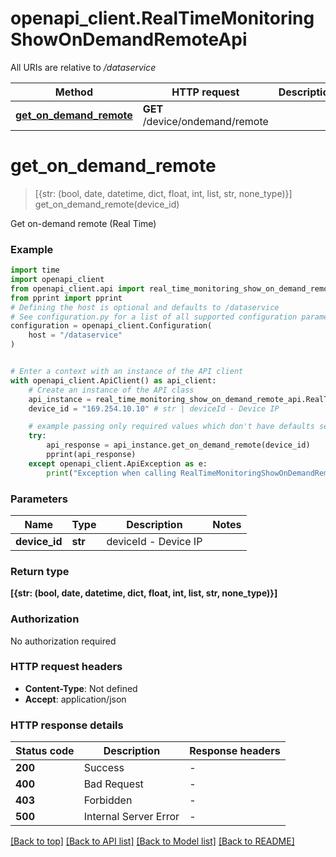 # openapi_client.RealTimeMonitoringShowOnDemandRemoteApi

All URIs are relative to */dataservice*

Method | HTTP request | Description
------------- | ------------- | -------------
[**get_on_demand_remote**](RealTimeMonitoringShowOnDemandRemoteApi.md#get_on_demand_remote) | **GET** /device/ondemand/remote | 


# **get_on_demand_remote**
> [{str: (bool, date, datetime, dict, float, int, list, str, none_type)}] get_on_demand_remote(device_id)



Get on-demand remote (Real Time)

### Example


```python
import time
import openapi_client
from openapi_client.api import real_time_monitoring_show_on_demand_remote_api
from pprint import pprint
# Defining the host is optional and defaults to /dataservice
# See configuration.py for a list of all supported configuration parameters.
configuration = openapi_client.Configuration(
    host = "/dataservice"
)


# Enter a context with an instance of the API client
with openapi_client.ApiClient() as api_client:
    # Create an instance of the API class
    api_instance = real_time_monitoring_show_on_demand_remote_api.RealTimeMonitoringShowOnDemandRemoteApi(api_client)
    device_id = "169.254.10.10" # str | deviceId - Device IP

    # example passing only required values which don't have defaults set
    try:
        api_response = api_instance.get_on_demand_remote(device_id)
        pprint(api_response)
    except openapi_client.ApiException as e:
        print("Exception when calling RealTimeMonitoringShowOnDemandRemoteApi->get_on_demand_remote: %s\n" % e)
```


### Parameters

Name | Type | Description  | Notes
------------- | ------------- | ------------- | -------------
 **device_id** | **str**| deviceId - Device IP |

### Return type

**[{str: (bool, date, datetime, dict, float, int, list, str, none_type)}]**

### Authorization

No authorization required

### HTTP request headers

 - **Content-Type**: Not defined
 - **Accept**: application/json


### HTTP response details

| Status code | Description | Response headers |
|-------------|-------------|------------------|
**200** | Success |  -  |
**400** | Bad Request |  -  |
**403** | Forbidden |  -  |
**500** | Internal Server Error |  -  |

[[Back to top]](#) [[Back to API list]](../README.md#documentation-for-api-endpoints) [[Back to Model list]](../README.md#documentation-for-models) [[Back to README]](../README.md)

